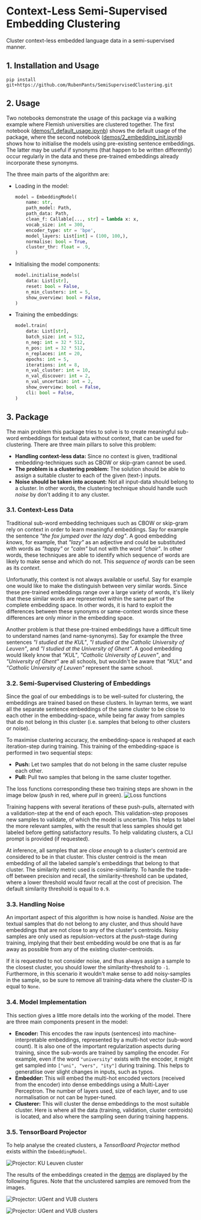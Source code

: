 # Context-Less Semi-Supervised Embedding Clustering
Cluster context-less embedded language data in a semi-supervised manner.



## 1. Installation and Usage

```
pip install git+https://github.com/RubenPants/SemiSupervisedClustering.git
```



## 2. Usage

Two notebooks demonstrate the usage of this package via a walking example where Flemish universities are clustered together. The first notebook ([demos/1_default_usage.ipynb](https://github.com/RubenPants/SemiSupervisedClustering/blob/master/demos/1_default_usage.ipynb)) shows the default usage of the package, where the second notebook ([demos/2_embedding_init.ipynb](https://github.com/RubenPants/SemiSupervisedClustering/blob/master/demos/2_embedding_init.ipynb)) shows how to initialise the models using pre-existing sentence embeddings. The latter may be useful if synonyms (that happen to be written differently) occur regularly in the data and these pre-trained embeddings already incorporate these synonyms.

The three main parts of the algorithm are:

- Loading in the model:

    ```python
    model = EmbeddingModel(
        name: str,
        path_model: Path,
        path_data: Path,
        clean_f: Callable[..., str] = lambda x: x,
        vocab_size: int = 300,
        encoder_type: str = 'bpe',
        model_layers: List[int] = (100, 100,),
        normalise: bool = True,
        cluster_thr: float = .9,
    )
    ```

- Initialising the model components:

    ```python
    model.initialise_models(
        data: List[str],
        reset: bool = False,
        n_min_clusters: int = 5,
        show_overview: bool = False,
    )
    ```

- Training the embeddings:

    ```python
    model.train(
        data: List[str],
        batch_size: int = 512,
        n_neg: int = 32 * 512,
        n_pos: int = 32 * 512,
        n_replaces: int = 20,
        epochs: int = 5,
        iterations: int = 8,
        n_val_cluster: int = 10,
        n_val_discover: int = 2,
        n_val_uncertain: int = 2,
        show_overview: bool = False,
        cli: bool = False,
    )
    ```

    



## 3. Package

The main problem this package tries to solve is to create meaningful sub-word embeddings for textual data without context, that can be used for clustering. There are three main pillars to solve this problem:

- **Handling context-less data:** Since no context is given, traditional embedding-techniques such as CBOW or skip-gram cannot be used.
- **The problem is a clustering problem:** The solution should be able to assign a suitable cluster to each of the given (text-) inputs.
- **Noise should be taken into account:** Not all input-data should belong to a cluster. In other words, the clustering technique should handle such *noise* by don't adding it to any cluster.

### 3.1. Context-Less Data

Traditional sub-word embedding techniques such as CBOW or skip-gram rely on context in order to learn meaningful embeddings. Say for example the sentence *"the fox jumped over the lazy dog"*. A good embedding *knows*, for example, that *"lazy"* as an adjective and could be substituted with words as *"happy"* or *"calm"* but not with the word *"chair"*. In other words, these techniques are able to identify which sequence of words are likely to make sense and which do not. This *sequence of words* can be seen as its *context*.

Unfortunatly, this context is not always available or useful. Say for example one would like to make the distinguish between very similar words. Since these pre-trained embeddings range over a large variety of words, it's likely that these similar words are represented within the same part of the complete embedding space. In other words, it is hard to exploit the differences between these synonyms or same-context words since these differences are only minor in the embedding space.

Another problem is that these pre-trained embeddings have a difficult time to understand names (and name-synonyms). Say for example the three sentences *"I studied at the KUL"*, *"I studied at the Catholic University of Leuven"*, and *"I studied at the University of Ghent"*. A good embedding would likely know that *"KUL"*, *"Catholic University of Leuven"*, and *"University of Ghent"* are all schools, but wouldn't be aware that *"KUL"* and *"Catholic University of Leuven"* represent the same school.

### 3.2. Semi-Supervised Clustering of Embeddings

Since the goal of our embeddings is to be well-suited for clustering, the embeddings are trained based on these clusters. In layman terms, we want all the separate sentence embeddings of the same cluster to be close to each other in the embedding-space, while being far away from samples that do not belong in this cluster (i.e. samples that belong to other clusters or noise). 

To maximise clustering accuracy, the embedding-space is reshaped at each iteration-step during training. This training of the embedding-space is performed in two sequential steps:

- **Push:** Let two samples that do not belong in the same cluster repulse each other.
- **Pull:** Pull two samples that belong in the same cluster together.

The loss functions corresponding these two training steps are shown in the image below (*push* in red, where *pull* in green).
![Loss functions](img/loss_functions.png)

Training happens with several iterations of these push-pulls, alternated with a validation-step at the end of each epoch. This validation-step proposes new samples to validate, of which the model is uncertain. This helps to label the more relevant samples, with the result that less samples should get labeled before getting satisfactory results. To help validating clusters, a CLI prompt is provided (if requested).

At inference, all samples that are *close enough* to a cluster's centroid are considered to be in that cluster. This cluster centroid is the mean embedding of all the labeled sample's embeddings that belong to that cluster. The similarity metric used is cosine-similarity. To handle the trade-off between precision and recall, the similarity-threshold can be updated, where a lower threshold would favor recall at the cost of precision. The default similarity threshold is equal to `0.9`.

### 3.3. Handling Noise

An important aspect of this algorithm is how noise is handled. *Noise* are the textual samples that do not belong to any cluster, and thus should have embeddings that are not close to any of the cluster's centroids. Noisy samples are only used as repulsion-vectors at the *push*-stage during training, implying that their best embedding would be one that is as far away as possible from any of the existing cluster-centroids.

If it is requested to not consider noise, and thus always assign a sample to the closest cluster, you should lower the similarity-threshold to `-1`. Furthermore, in this scenario it wouldn't make sense to add noisy-samples in the sample, so be sure to remove all training-data where the cluster-ID is equal to `None`.

### 3.4. Model Implementation

This section gives a little more details into the working of the model. There are three main components present in the model:

- **Encoder:** This encodes the raw inputs (sentences) into machine-interpretable embeddings, represented by a multi-hot vector (sub-word count). It is also one of the important regularization aspects during training, since the sub-words are trained by sampling the encoder. For example, even if the word `"university"` exists with the encoder, it might get sampled into `["uni", "vers", "ity"]` during training. This helps to generatlise over slight changes in inputs, such as typos.
- **Embedder:** This will embed the multi-hot encoded vectors (received from the encoder) into dense embeddings using a Multi-Layer Perceptron. The number of layers used, size of each layer, and to use normalisation or not can be hyper-tuned.
- **Clusterer:** This will cluster the dense embeddings to the most suitable cluster. Here is where all the data (training, validation, cluster centroids) is located, and also where the sampling seen during training happens. 

### 3.5. TensorBoard Projector

To help analyse the created clusters, a *TensorBoard Projector* method exists within the `EmbeddingModel`.

![Projector: KU Leuven cluster](img/projector_kul.png)

 The results of the embeddings created in the [demos](https://github.com/RubenPants/SemiSupervisedClustering/blob/master/demos) are displayed by the following figures. Note that the unclustered samples are removed from the images.

![Projector: UGent and VUB clusters](img/projector_antwerp_ghent.png)

![Projector: UGent and VUB clusters](img/projector_vlerick_solvay.png)

